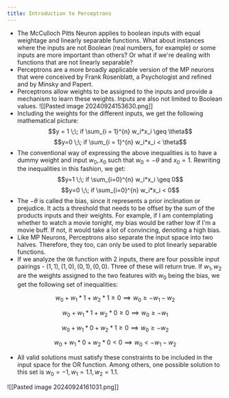 ```yaml
---
title: Introduction to Perceptrons
---
```


- The McCulloch Pitts Neuron applies to boolean inputs with equal weightage and linearly separable functions. What about instances where the inputs are not Boolean (real numbers, for example) or some inputs are more important than others? Or what if we're dealing with functions that are not linearly separable?
- Perceptrons are a more broadly applicable version of the MP neurons that were conceived by Frank Rosenblatt, a Psychologist and refined and by Minsky and Papert.
- Perceptrons allow weights to be assigned to the inputs and provide a mechanism to learn these weights. Inputs are also not limited to Boolean values. 
![[Pasted image 20240924153630.png]]
- Including the weights for the different inputs, we get the following mathematical picture:
$$y = 1 \;\; if \sum_{i = 1}^{n} w_i*x_i \geq \theta$$
$$y=0 \;\; if \sum_{i = 1}^{n} w_i*x_i < \theta$$
- The conventional way of expressing the above inequalities is to have a dummy weight and input $w_0, x_0$ such that $w_0 = -\theta$ and $x_0 = 1$. Rewriting the inequalities in this fashion, we get:
$$y=1 \;\; if \sum_{i=0}^{n} w_i*x_i \geq 0$$
$$y=0 \;\; if \sum_{i=0}^{n} w_i*x_i < 0$$
- The $-\theta$ is called the bias, since it represents a prior inclination or prejudice. It acts a threshold that needs to be offset by the sum of the products inputs and their weights. For example, if I am contemplating whether to watch a movie tonight, my bias would be rather low if I'm a movie buff. If not, it would take a lot of convincing, denoting a high bias.
- Like MP Neurons, Perceptrons also separate the input space into two halves. Therefore, they too, can only be used to plot linearly separable functions.
- If we analyze the `OR` function with 2 inputs, there are four possible input pairings - $(1,1), (1,0), (0,1), (0,0)$. Three of these will return true. If $w_1, w_2$ are the weights assigned to the two features with $w_0$ being the bias, we get the following set of inequalities:

$$w_0 + w_1*1 + w_2*1 \geq 0\implies w_0 \geq -w_1 - w_2$$

$$w_0 + w_1*1 + w_2*0 \geq 0 \implies w_0 \geq -w_1$$

$$w_0 + w_1*0 + w_2*1 \geq 0 \implies w_0 \geq -w_2$$

$$w_0 + w_1*0 + w_2*0 < 0 \implies w_0 <-w_1 - w_2$$

- All valid solutions must satisfy these constraints to be included in the input space for the OR function. Among others, one possible solution to this set is $w_0 = -1, w_1 = 1.1, w_2 = 1.1$. 

![[Pasted image 20240924161031.png]]
